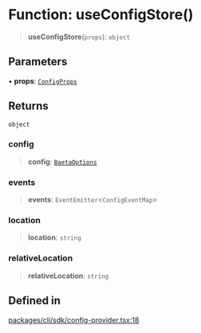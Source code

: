 # Function: useConfigStore()

> **useConfigStore**(`props`): `object`

## Parameters

• **props**: [`ConfigProps`](../interfaces/ConfigProps.md)

## Returns

`object`

### config

> **config**: [`BaetaOptions`](../../index/interfaces/BaetaOptions.md)

### events

> **events**: `EventEmitter`\<`ConfigEventMap`\>

### location

> **location**: `string`

### relativeLocation

> **relativeLocation**: `string`

## Defined in

[packages/cli/sdk/config-provider.tsx:18](https://github.com/andreisergiu98/baeta/blob/4c16a2c8fa14b6d48e42b6a2c2893542bd64b987/packages/cli/sdk/config-provider.tsx#L18)

